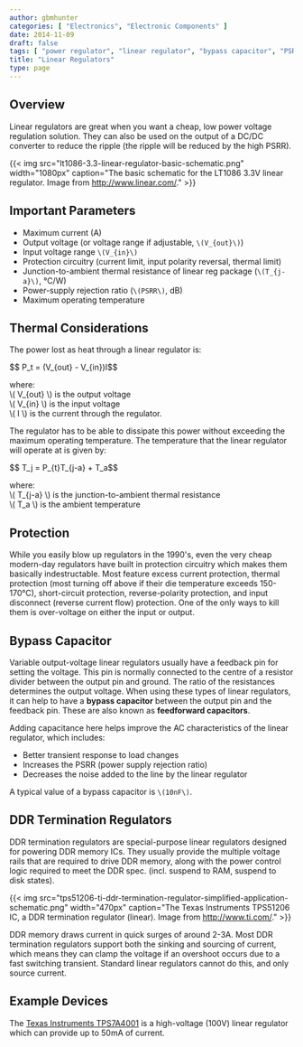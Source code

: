 ```yaml
---
author: gbmhunter
categories: [ "Electronics", "Electronic Components" ]
date: 2014-11-09
draft: false
tags: [ "power regulator", "linear regulator", "bypass capacitor", "PSRR", "CMRR" ]
title: "Linear Regulators"
type: page
---
```


## Overview

Linear regulators are great when you want a cheap, low power voltage regulation solution. They can also be used on the output of a DC/DC converter to reduce the ripple (the ripple will be reduced by the high PSRR).

{{< img src="lt1086-3.3-linear-regulator-basic-schematic.png" width="1080px" caption="The basic schematic for the LT1086 3.3V linear regulator. Image from http://www.linear.com/."  >}}

## Important Parameters

* Maximum current (A)
* Output voltage (or voltage range if adjustable, `\(V_{out}\)`)
* Input voltage range `\(V_{in}\)`
* Protection circuitry (current limit, input polarity reversal, thermal limit)
* Junction-to-ambient thermal resistance of linear reg package (`\(T_{j-a}\)`, °C/W)
* Power-supply rejection ratio (`\(PSRR\)`, dB)
* Maximum operating temperature

## Thermal Considerations

The power lost as heat through a linear regulator is:

<div>$$ P_t = (V_{out} - V_{in})I$$</div>

<p class="centered">
    where:<br>
    \( V_{out} \) is the output voltage<br>
    \( V_{in} \) is the input voltage<br>
    \( I \) is the current through the regulator.<br>
</p>

The regulator has to be able to dissipate this power without exceeding the maximum operating temperature. The temperature that the linear regulator will operate at is given by:

<div>$$ T_j = P_{t}T_{j-a} + T_a$$</div>

<p class="centered">
    where:<br>
    \( T_{j-a} \) is the junction-to-ambient thermal resistance<br>
    \( T_a \) is the ambient temperature<br>
</p>

## Protection

While you easily blow up regulators in the 1990's, even the very cheap modern-day regulators have built in protection circuitry which makes them basically indestructable. Most feature excess current protection, thermal protection (most turning off above if their die temperature exceeds 150-170°C), short-circuit protection, reverse-polarity protection, and input disconnect (reverse current flow) protection. One of the only ways to kill them is over-voltage on either the input or output.

## Bypass Capacitor

Variable output-voltage linear regulators usually have a feedback pin for setting the voltage. This pin is normally connected to the centre of a resistor divider between the output pin and ground. The ratio of the resistances determines the output voltage. When using these types of linear regulators, it can help to have a **bypass capacitor** between the output pin and the feedback pin. These are also known as **feedforward capacitors**.

Adding capacitance here helps improve the AC characteristics of the linear regulator, which includes:

* Better transient response to load changes
* Increases the PSRR (power supply rejection ratio)
* Decreases the noise added to the line by the linear regulator

A typical value of a bypass capacitor is `\(10nF\)`.

## DDR Termination Regulators

DDR termination regulators are special-purpose linear regulators designed for powering DDR memory ICs. They usually provide the multiple voltage rails that are required to drive DDR memory, along with the power control logic required to meet the DDR spec. (incl. suspend to RAM, suspend to disk states).

{{< img src="tps51206-ti-ddr-termination-regulator-simplified-application-schematic.png" width="470px" caption="The Texas Instruments TPS51206 IC, a DDR termination regulator (linear). Image from http://www.ti.com/."  >}}

DDR memory draws current in quick surges of around 2-3A. Most DDR termination regulators support both the sinking and sourcing of current, which means they can clamp the voltage if an overshoot occurs due to a fast switching transient. Standard linear regulators cannot do this, and only source current.

## Example Devices

The [Texas Instruments TPS7A4001](http://www.ti.com/product/tps7A4001) is a high-voltage (100V) linear regulator which can provide up to 50mA of current.
